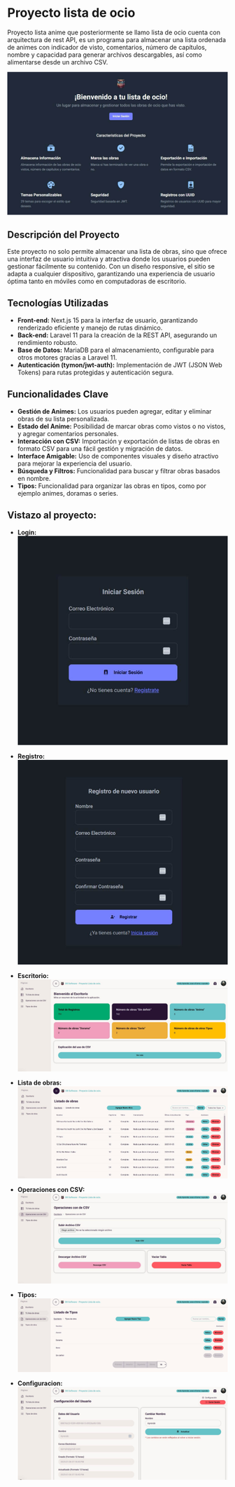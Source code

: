 # Proyecto lista de ocio

Proyecto lista anime que posteriormente se llamo lista de ocio cuenta con arquitectura de rest API, es un programa para almacenar una lista ordenada de animes con indicador de visto, comentarios, número de capítulos, nombre y capacidad para generar archivos descargables, así como alimentarse desde un archivo CSV.

![Portada](./img-portada/portada.jpg)

## Descripción del Proyecto

Este proyecto no solo permite almacenar una lista de obras, sino que ofrece una interfaz de usuario intuitiva y atractiva donde los usuarios pueden gestionar fácilmente su contenido. Con un diseño responsive, el sitio se adapta a cualquier dispositivo, garantizando una experiencia de usuario óptima tanto en móviles como en computadoras de escritorio.

## Tecnologías Utilizadas

- **Front-end:** Next.js 15 para la interfaz de usuario, garantizando renderizado eficiente y manejo de rutas dinámico.
- **Back-end:** Laravel 11 para la creación de la REST API, asegurando un rendimiento robusto.
- **Base de Datos:** MariaDB para el almacenamiento, configurable para otros motores gracias a Laravel 11.
- **Autenticación (tymon/jwt-auth):** Implementación de JWT (JSON Web Tokens) para rutas protegidas y autenticación segura.

## Funcionalidades Clave

- **Gestión de Animes:** Los usuarios pueden agregar, editar y eliminar obras de su lista personalizada.
- **Estado del Anime:** Posibilidad de marcar obras como vistos o no vistos, y agregar comentarios personales.
- **Interacción con CSV:** Importación y exportación de listas de obras en formato CSV para una fácil gestión y migración de datos.
- **Interface Amigable:** Uso de componentes visuales y diseño atractivo para mejorar la experiencia del usuario.
- **Búsqueda y Filtros:** Funcionalidad para buscar y filtrar obras basados en nombre.
- **Tipos:** Funcionalidad para organizar las obras en tipos, como por ejemplo animes, doramas o series.

## Vistazo al proyecto:

- **Login:**
  ![login](./img-portada/login.jpg)

- **Registro:**
  ![registro](./img-portada/registro.jpg)

- **Escritorio:**
  ![escritorio](./img-portada/escritorio.jpg)

- **Lista de obras:**
  ![lista-obras](./img-portada/lista-obras.jpg)

- **Operaciones con CSV:**
  ![operaciones-csv](./img-portada/operaciones-csv.jpg)

- **Tipos:**
  ![tipos-obra](./img-portada/tipos-obra.jpg)

- **Configuracion:**
  ![configuracion](./img-portada/configuracion.jpg)
